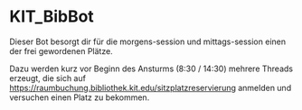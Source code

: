 # KIT_BibBot

Dieser Bot besorgt dir für die morgens-session und mittags-session einen der frei gewordenen Plätze.  
  
Dazu werden kurz vor Beginn des Ansturms (8:30 / 14:30) mehrere Threads erzeugt, die sich auf https://raumbuchung.bibliothek.kit.edu/sitzplatzreservierung anmelden und versuchen einen Platz zu bekommen.

